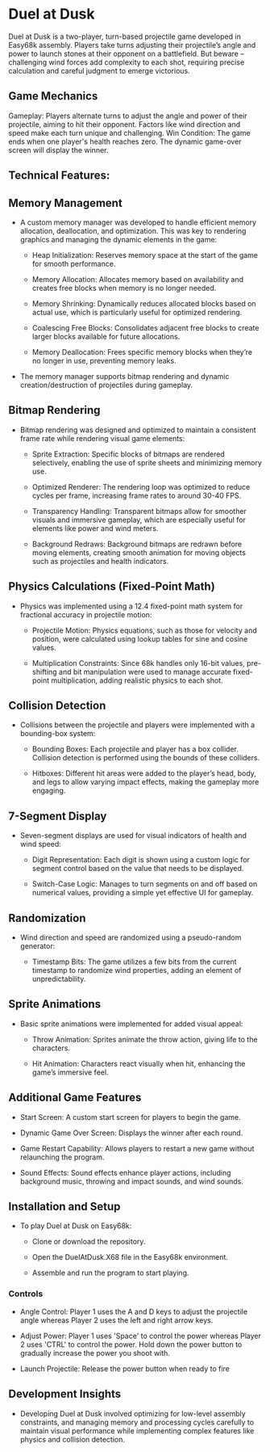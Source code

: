 # Duel at Dusk
Duel at Dusk is a two-player, turn-based projectile game developed in Easy68k assembly. Players take turns adjusting their projectile’s angle and power to launch stones at their opponent on a battlefield. But beware – challenging wind forces add complexity to each shot, requiring precise calculation and careful judgment to emerge victorious.

## Game Mechanics
Gameplay: Players alternate turns to adjust the angle and power of their projectile, aiming to hit their opponent. Factors like wind direction and speed make each turn unique and challenging.
Win Condition: The game ends when one player's health reaches zero. The dynamic game-over screen will display the winner.

## Technical Features:

## Memory Management

- A custom memory manager was developed to handle efficient memory allocation, deallocation, and optimization. This was key to rendering graphics and managing the dynamic elements in the game:

  - Heap Initialization: Reserves memory space at the start of the game for smooth performance.

  - Memory Allocation: Allocates memory based on availability and creates free blocks when memory is no longer needed.

  - Memory Shrinking: Dynamically reduces allocated blocks based on actual use, which is particularly useful for optimized rendering.

  - Coalescing Free Blocks: Consolidates adjacent free blocks to create larger blocks available for future allocations.

  - Memory Deallocation: Frees specific memory blocks when they’re no longer in use, preventing memory leaks.

- The memory manager supports bitmap rendering and dynamic creation/destruction of projectiles during gameplay.

## Bitmap Rendering
- Bitmap rendering was designed and optimized to maintain a consistent frame rate while rendering visual game elements:

  - Sprite Extraction: Specific blocks of bitmaps are rendered selectively, enabling the use of sprite sheets and minimizing memory use.

  - Optimized Renderer: The rendering loop was optimized to reduce cycles per frame, increasing frame rates to around 30-40 FPS.

  - Transparency Handling: Transparent bitmaps allow for smoother visuals and immersive gameplay, which are especially useful for elements like power and wind meters.

  - Background Redraws: Background bitmaps are redrawn before moving elements, creating smooth animation for moving objects such as projectiles and health indicators.

## Physics Calculations (Fixed-Point Math)
- Physics was implemented using a 12.4 fixed-point math system for fractional accuracy in projectile motion:

  - Projectile Motion: Physics equations, such as those for velocity and position, were calculated using lookup tables for sine and cosine values.

  - Multiplication Constraints: Since 68k handles only 16-bit values, pre-shifting and bit manipulation were used to manage accurate fixed-point multiplication, adding realistic physics to each shot.

## Collision Detection
- Collisions between the projectile and players were implemented with a bounding-box system:

  - Bounding Boxes: Each projectile and player has a box collider. Collision detection is performed using the bounds of these colliders.

  - Hitboxes: Different hit areas were added to the player’s head, body, and legs to allow varying impact effects, making the gameplay more engaging.

## 7-Segment Display
- Seven-segment displays are used for visual indicators of health and wind speed:

  - Digit Representation: Each digit is shown using a custom logic for segment control based on the value that needs to be displayed.

  - Switch-Case Logic: Manages to turn segments on and off based on numerical values, providing a simple yet effective UI for gameplay.

## Randomization
- Wind direction and speed are randomized using a pseudo-random generator:

  - Timestamp Bits: The game utilizes a few bits from the current timestamp to randomize wind properties, adding an element of unpredictability.

## Sprite Animations
- Basic sprite animations were implemented for added visual appeal:

  - Throw Animation: Sprites animate the throw action, giving life to the characters.

  - Hit Animation: Characters react visually when hit, enhancing the game’s immersive feel.

## Additional Game Features
- Start Screen: A custom start screen for players to begin the game.

- Dynamic Game Over Screen: Displays the winner after each round.

- Game Restart Capability: Allows players to restart a new game without relaunching the program.

- Sound Effects: Sound effects enhance player actions, including background music, throwing and impact sounds, and wind sounds.

## Installation and Setup
- To play Duel at Dusk on Easy68k:

  - Clone or download the repository.

  - Open the DuelAtDusk.X68 file in the Easy68k environment.

  - Assemble and run the program to start playing.

### Controls
- Angle Control: Player 1 uses the A and D keys to adjust the projectile angle whereas Player 2 uses the left and right arrow keys.

- Adjust Power: Player 1 uses 'Space' to control the power whereas Player 2 uses 'CTRL' to control the power. Hold down the power button to gradually increase the power you shoot with.

- Launch Projectile: Release the power button when ready to fire

## Development Insights
- Developing Duel at Dusk involved optimizing for low-level assembly constraints, and managing memory and processing cycles carefully to maintain visual performance while implementing complex features like physics and collision detection.
